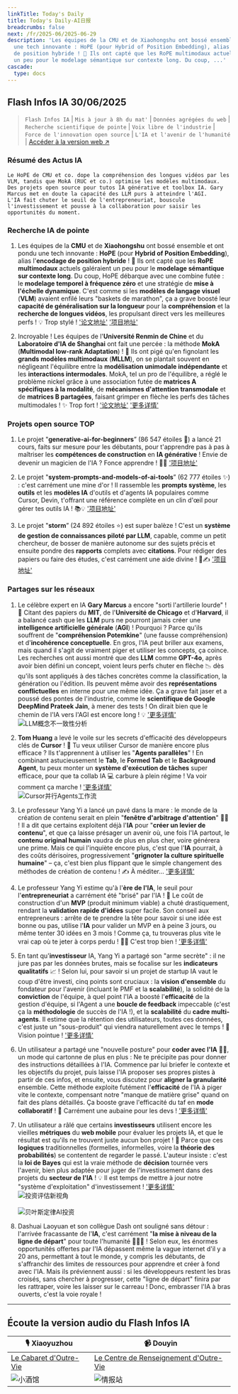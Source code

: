```yaml
---
linkTitle: Today's Daily
title: Today's Daily-AI日报
breadcrumbs: false
next: /fr/2025-06/2025-06-29
description: 'Les équipes de la CMU et de Xiaohongshu ont bossé ensemble et ont pondu
  une tech innovante : HoPE (pour Hybrid of Position Embedding), alias l''encodage
  de position hybride ! 🚀 Ils ont capté que les RoPE multimodaux actuels galéraient
  un peu pour le modelage sémantique sur contexte long. Du coup, ...'
cascade:
  type: docs
---
```

## Flash Infos IA 30/06/2025

> `Flash Infos IA` | `Mis à jour à 8h du mat'` | `Données agrégées du web` | `Recherche scientifique de pointe` | `Voix libre de l'industrie` | `Force de l'innovation open source` | `L'IA et l'avenir de l'humanité` | [Accéder à la version web ↗️](https://ai.hubtoday.app/)



### **Résumé des Actus IA**

```
Le HoPE de CMU et co. dope la compréhension des longues vidéos par les VLM, tandis que MokA (RUC et co.) optimise les modèles multimodaux.
Des projets open source pour tutos IA générative et toolbox IA. Gary Marcus met en doute la capacité des LLM purs à atteindre l'AGI.
L'IA fait chuter le seuil de l'entrepreneuriat, bouscule l'investissement et pousse à la collaboration pour saisir les opportunités du moment.
```



### Recherche IA de pointe

1.  Les équipes de la **CMU** et de **Xiaohongshu** ont bossé ensemble et ont pondu une tech innovante : **HoPE** (pour **Hybrid of Position Embedding**), alias l'**encodage de position hybride** ! 🚀 Ils ont capté que les **RoPE multimodaux** actuels galéraient un peu pour le **modelage sémantique sur contexte long**. Du coup, HoPE débarque avec une combine futée : le **modelage temporel à fréquence zéro** et une stratégie de **mise à l'échelle dynamique**. C'est comme si les **modèles de langage visuel** (**VLM**) avaient enfilé leurs "baskets de marathon", ça a grave boosté leur **capacité de généralisation sur la longueur** pour la **compréhension** et la **recherche de longues vidéos**, les propulsant direct vers les meilleures perfs ! 💡 Trop stylé ! ['论文地址'](https://arxiv.org/pdf/2505.20444) ['项目地址'](https://github.com/hrlics/HoPE)

2.  Incroyable ! Les équipes de l'**Université Renmin de Chine** et du **Laboratoire d'IA de Shanghai** ont fait une percée : la méthode **MokA** (**Multimodal low-rank Adaptation**) ! 🤯 Ils ont pigé qu'en fignolant les **grands modèles multimodaux** (**MLLM**), on se plantait souvent en négligeant l'équilibre entre la **modélisation unimodale indépendante** et les **interactions intermodales**. MokA, tel un pro de l'équilibre, a réglé le problème nickel grâce à une association futée de **matrices A spécifiques à la modalité**, de **mécanismes d'attention transmodale** et de **matrices B partagées**, faisant grimper en flèche les perfs des tâches multimodales ! ✨ Trop fort ! ['论文地址'](https://arxiv.org/abs/2506.05191) ['更多详情'](https://gewu-lab.github.io/MokA)

### Projets open source TOP

1.  Le projet "**generative-ai-for-beginners**” (86 547 étoiles 🌟) a lancé 21 cours, faits sur mesure pour les débutants, pour t'apprendre pas à pas à maîtriser les **compétences de construction** en **IA générative** ! Envie de devenir un magicien de l'IA ? Fonce apprendre ! 💪✨ ['项目地址'](https://github.com/microsoft/generative-ai-for-beginners)

2.  Le projet "**system-prompts-and-models-of-ai-tools**” (62 777 étoiles ✨) : c'est carrément une mine d'or ! Il rassemble les **prompts système**, les **outils** et les **modèles IA** d'outils et d'agents IA populaires comme Cursor, Devin, t'offrant une référence complète en un clin d'œil pour gérer tes outils IA ! 📚💡 ['项目地址'](https://github.com/x1xhlol/system-prompts-and-models-of-ai-tools)

3.  Le projet "**storm**” (24 892 étoiles ⭐) est super balèze ! C'est un **système de gestion de connaissances piloté par LLM**, capable, comme un petit chercheur, de bosser de manière autonome sur des sujets précis et ensuite pondre des **rapports** complets avec **citations**. Pour rédiger des papiers ou faire des études, c'est carrément une aide divine ! 🧠✍️ ['项目地址'](https://github.com/stanford-oval/storm)

### Partages sur les réseaux

1.  Le célèbre expert en IA **Gary Marcus** a encore "sorti l'artillerie lourde" ! 🤔 Citant des papiers du **MIT**, de l'**Université de Chicago** et d'**Harvard**, il a balancé cash que les **LLM** purs ne pourront jamais créer une **intelligence artificielle générale** (**AGI**) ! Pourquoi ? Parce qu'ils souffrent de "**compréhension Potemkine**" (une fausse compréhension) et d'**incohérence conceptuelle**. En gros, l'IA peut briller aux examens, mais quand il s'agit de vraiment piger et utiliser les concepts, ça coince. Les recherches ont aussi montré que des **LLM** comme **GPT-4o**, après avoir bien défini un concept, voient leurs perfs chuter en flèche 📉 dès qu'ils sont appliqués à des tâches concrètes comme la classification, la génération ou l'édition. Ils peuvent même avoir des **représentations conflictuelles** en interne pour une même idée. Ça a grave fait jaser et a poussé des pontes de l'industrie, comme le **scientifique de Google DeepMind Prateek Jain**, à mener des tests ! On dirait bien que le chemin de l'IA vers l'AGI est encore long ! 💡 ['更多详情'](https://www.jiqizhixin.com/articles/2025-06-29-5)
    <br/> ![LLM概念不一致性分析](https://image.jiqizhixin.com/uploads/editor/d3e2a41e-6387-466a-88c6-a4c55621ae40/640.png) <br/>

2.  **Tom Huang** a levé le voile sur les secrets d'efficacité des développeurs clés de **Cursor** ! 🚀 Tu veux utiliser Cursor de manière encore plus efficace ? Ils t'apprennent à utiliser les "**Agents parallèles**" ! En combinant astucieusement le **Tab**, le **Formed Tab** et le **Background Agent**, tu peux monter un **système d'exécution de tâches** super efficace, pour que ta collab IA 💻 carbure à plein régime ! Va voir comment ça marche ! ['更多详情'](https://x.com/tuturetom/status/1939321864200888536)
    <br/> ![Cursor并行Agents工作流](https://pbs.twimg.com/media/Guna8_wW4AAkmqU?format=jpg&name=orig) <br/>

3.  Le professeur Yang Yi a lancé un pavé dans la mare : le monde de la création de contenu serait en plein "**fenêtre d'arbitrage d'attention**" 😮‍💨 ! Il a dit que certains exploitent déjà l'**IA** pour "**créer un levier de contenu**", et que ça laisse présager un avenir où, une fois l'IA partout, le **contenu original humain** vaudra de plus en plus cher, voire générera une prime. Mais ce qui l'inquiète encore plus, c'est que l'**IA** pourrait, à des coûts dérisoires, progressivement "**grignoter la culture spirituelle humaine**" – ça, c'est bien plus flippant que le simple changement des méthodes de création de contenu ! ✍️ À méditer... ['更多详情'](https://x.com/Yangyixxxx/status/1939318396111430096)

4.  Le professeur Yang Yi estime qu'à l'**ère de l'IA**, le seuil pour l'**entrepreneuriat** a carrément été "brisé" par l'IA ! 💸 Le coût de construction d'un **MVP** (produit minimum viable) a chuté drastiquement, rendant la **validation rapide d'idées** super facile. Son conseil aux entrepreneurs : arrête de te prendre la tête pour savoir si une idée est bonne ou pas, utilise l'**IA** pour valider un MVP en à peine 3 jours, ou même tenter 30 idées en 3 mois ! Comme ça, tu trouveras plus vite le vrai cap où te jeter à corps perdu ! 🚀💡 C'est trop bien ! ['更多详情'](https://x.com/Yangyixxxx/status/1939278373978857614)

5.  En tant qu'**investisseur** IA, Yang Yi a partagé son "arme secrète" : il ne jure pas par les données brutes, mais se focalise sur les **indicateurs qualitatifs** 📈 ! Selon lui, pour savoir si un projet de startup IA vaut le coup d'être investi, cinq points sont cruciaux : la **vision d'ensemble** du fondateur pour l'avenir (incluant le PMF et la **scalabilité**), la solidité de la **conviction** de l'équipe, à quel point l'IA a boosté l'**efficacité** de la gestion d'équipe, si l'Agent a une **boucle de feedback** impeccable (c'est ça la **méthodologie** de succès de l'IA !), et la **scalabilité** du **cadre multi-agents**. Il estime que la rétention des utilisateurs, toutes ces données, c'est juste un "sous-produit" qui viendra naturellement avec le temps ! 🎯 Vision pointue ! ['更多详情'](https://x.com/Yangyixxxx/status/1939212085185093664)

6.  Un utilisateur a partagé une "nouvelle posture" pour **coder avec l'IA** 👨‍💻, un mode qui cartonne de plus en plus : Ne te précipite pas pour donner des instructions détaillées à l'IA. Commence par lui briefer le contexte et les objectifs du projet, puis laisse l'IA proposer ses propres pistes à partir de ces infos, et ensuite, vous discutez pour **aligner la granularité** ensemble. Cette méthode exploite futément l'**efficacité** de l'IA à piger vite le contexte, compensant notre "manque de matière grise" quand on fait des plans détaillés. Ça booste grave l'efficacité du taf en **mode collaboratif** ! 🤝 Carrément une aubaine pour les devs ! ['更多详情'](https://x.com/wwwgoubuli/status/1939168328070603017)

7.  Un utilisateur a râlé que certains **investisseurs** utilisent encore les vieilles **métriques** du **web mobile** pour évaluer les projets IA, et que le résultat est qu'ils ne trouvent juste aucun bon projet ! 🤔 Parce que ces **logiques** traditionnelles (formelles, informelles, voire la **théorie des probabilités**) se contentent de regarder le passé. L'auteur insiste : c'est la **loi de Bayes** qui est la vraie méthode de **décision** tournée vers l'avenir, bien plus adaptée pour juger de l'investissement dans des projets du **secteur de l'IA** ! 💡 Il est temps de mettre à jour notre "système d'exploitation" d'investissement ! ['更多详情'](https://m.okjike.com/originalPosts/6860acdfd82bae994ab2ac0e)
    <br/> ![投资评估新视角](https://cdnv2.ruguoapp.com/FkJ8CttPht-FSudcqveStLiBY6BBv3.png) <br/>
    <br/> ![贝叶斯定律AI投资](https://cdnv2.ruguoapp.com/FhaVZhhtXfzamqX8c4dNBF62yfZRv3.png) <br/>

8.  Dashuai Laoyuan et son collègue Dash ont souligné sans détour : l'arrivée fracassante de l'**IA**, c'est carrément "**la mise à niveau de la ligne de départ**" pour toute l'humanité 🏃‍♀️💨 ! Selon eux, les énormes opportunités offertes par l'IA dépassent même la vague internet d'il y a 20 ans, permettant à tout le monde, y compris les débutants, de s'affranchir des limites de ressources pour apprendre et créer à fond avec l'IA. Mais ils préviennent aussi : si les développeurs restent les bras croisés, sans chercher à progresser, cette "ligne de départ" finira par les rattraper, voire les laisser sur le carreau ! Donc, embrasser l'IA à bras ouverts, c'est la voie royale !

---

## **Écoute la version audio du Flash Infos IA**

| 🎙️ **Xiaoyuzhou** | 📹 **Douyin** |
| --- | --- |
| [Le Cabaret d'Outre-Vie](https://www.xiaoyuzhoufm.com/podcast/683c62b7c1ca9cf575a5030e) | [Le Centre de Renseignement d'Outre-Vie](https://www.douyin.com/user/MS4wLjABAAAAwpwqPQlu38sO38VyWgw9ZjDEnN4bMR5j8x111UxpseHR9DpB6-CveI5KRXOWuFwG) |
| ![小酒馆](https://s1.imagehub.cc/images/2025/06/24/f959f7984e9163fc50d3941d79a7f262.md.png) | ![情报站](https://s1.imagehub.cc/images/2025/06/24/7fc30805eeb831e1e2baa3a240683ca3.md.png) |